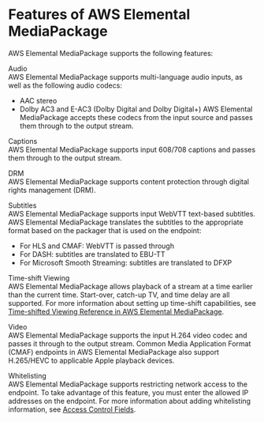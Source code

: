 # Features of AWS Elemental MediaPackage<a name="what-is-features"></a>

AWS Elemental MediaPackage supports the following features:

Audio  
AWS Elemental MediaPackage supports multi\-language audio inputs, as well as the following audio codecs:  
+ AAC stereo
+ Dolby AC3 and E\-AC3 \(Dolby Digital and Dolby Digital\+\)
AWS Elemental MediaPackage accepts these codecs from the input source and passes them through to the output stream\.

Captions  
AWS Elemental MediaPackage supports input 608/708 captions and passes them through to the output stream\.

DRM  
AWS Elemental MediaPackage supports content protection through digital rights management \(DRM\)\.

Subtitles  
AWS Elemental MediaPackage supports input WebVTT text\-based subtitles\. AWS Elemental MediaPackage translates the subtitles to the appropriate format based on the packager that is used on the endpoint:  
+ For HLS and CMAF: WebVTT is passed through
+ For DASH: subtitles are translated to EBU\-TT
+ For Microsoft Smooth Streaming: subtitles are translated to DFXP

Time\-shift Viewing  
AWS Elemental MediaPackage allows playback of a stream at a time earlier than the current time\. Start\-over, catch\-up TV, and time delay are all supported\. For more information about setting up time\-shift capabilities, see [Time\-shifted Viewing Reference in AWS Elemental MediaPackage](time-shifted.md)\.

Video  
AWS Elemental MediaPackage supports the input H\.264 video codec and passes it through to the output stream\. Common Media Application Format \(CMAF\) endpoints in AWS Elemental MediaPackage also support H\.265/HEVC to applicable Apple playback devices\.

Whitelisting  
AWS Elemental MediaPackage supports restricting network access to the endpoint\. To take advantage of this feature, you must enter the allowed IP addresses on the endpoint\. For more information about adding whitelisting information, see [Access Control Fields](endpoints-hls-access-control.md)\.